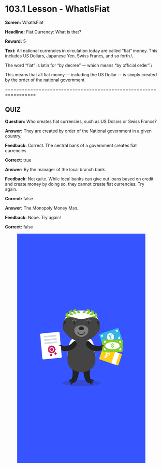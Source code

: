 # 103.1 Lesson - WhatIsFiat

**Screen:** WhatIsFiat

**Headline:** Fiat Currency: What is that?

**Reward:** 5

**Text:** All national currencies in circulation today are called “fiat” money. This includes US Dollars, Japanese Yen, Swiss Francs, and so forth.\


The word “fiat” is latin for “by decree” -- which means “by official order”.\


This means that all fiat money -- including the US Dollar -- is simply created by the order of the national government.


=================================================================

## QUIZ

**Question:** Who creates fiat currencies, such as US Dollars or Swiss Francs?


**Answer:** They are created by order of the National government in a given country.

**Feedback:** Correct. The central bank of a government creates fiat currencies.

**Correct:** true

**Answer:** By the manager of the local branch bank.

**Feedback:** Not quite. While local banks can give out loans based on credit and create money by doing so, they cannot create fiat currencies. Try again.

**Correct:** false

**Answer:** The Monopoly Money Man.

**Feedback:** Nope. Try again!

**Correct:** false


<figure><img src="../.gitbook/assets/image (12).png" alt=""><figcaption></figcaption></figure>

